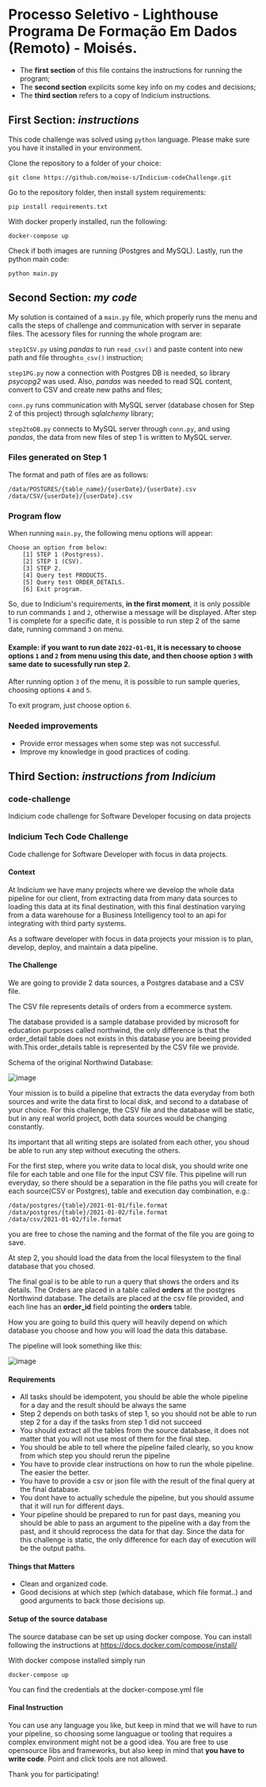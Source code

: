 # Processo Seletivo - Lighthouse Programa De Formação Em Dados (Remoto) - Moisés.

- The **first section** of this file contains the instructions for running the program;
- The **second section** explicits some key info on my codes and decisions;
- The **third section** refers to a copy of Indicium instructions.

## **First Section:** _instructions_

This code challenge was solved using `python` language. Please make sure you have it installed in your environment.

Clone the repository to a folder of your choice:

```
git clone https://github.com/moise-s/Indicium-codeChallenge.git
```

Go to the repository folder, then install system requirements:

```
pip install requirements.txt
```

With docker properly installed, run the following:

```
docker-compose up
```

Check if both images are running (Postgres and MySQL).
Lastly, run the python main code:

```
python main.py
```

## **Second Section:** _my code_

My solution is contained of a `main.py` file, which properly runs the menu and calls the steps of challenge and communication with server in separate files.
The acessory files for running the whole program are:

`step1CSV.py` using _pandas_ to run `read_csv()` and paste content into new path and file through`to_csv()` instruction;

`step1PG.py` now a connection with Postgres DB is needed, so library _psycopg2_ was used. Also, _pandas_ was needed to read SQL content, convert to CSV and create new paths and files;

`conn.py` runs communication with MySQL server (database chosen for Step 2 of this project) through _sqlalchemy_ library;

`step2toDB.py` connects to MySQL server through `conn.py`, and using _pandas_, the data from new files of step 1 is written to MySQL server.

### Files generated on Step 1

The format and path of files are as follows:

```
/data/POSTGRES/{table_name}/{userDate}/{userDate}.csv
/data/CSV/{userDate}/{userDate}.csv
```

### Program flow

When running `main.py`, the following menu options will appear:

```
Choose an option from below:
    [1] STEP 1 (Postgress).
    [2] STEP 1 (CSV).
    [3] STEP 2.
    [4] Query test PRODUCTS.
    [5] Query test ORDER_DETAILS.
    [6] Exit program.
```

So, due to Indicium's requirements, **in the first moment**, it is only possible to run commands `1` and `2`, otherwise a message will be displayed.
After step 1 is complete for a specific date, it is possible to run step 2 of the same date, running command `3` on menu.

#### **Example:** if you want to run date `2022-01-01`, it is necessary to choose options `1` and `2` from menu using this date, and then choose option `3` with same date to sucessfully run step 2.

After running option `3` of the menu, it is possible to run sample queries, choosing options `4` and `5`.

To exit program, just choose option `6`.

### Needed improvements

- Provide error messages when some step was not successful.
- Improve my knowledge in good practices of coding.

## **Third Section:** _instructions from Indicium_

### code-challenge

Indicium code challenge for Software Developer focusing on data projects

### Indicium Tech Code Challenge

Code challenge for Software Developer with focus in data projects.

#### Context

At Indicium we have many projects where we develop the whole data pipeline for our client, from extracting data from many data sources to loading this data at its final destination, with this final destination varying from a data warehouse for a Business Intelligency tool to an api for integrating with third party systems.

As a software developer with focus in data projects your mission is to plan, develop, deploy, and maintain a data pipeline.

#### The Challenge

We are going to provide 2 data sources, a Postgres database and a CSV file.

The CSV file represents details of orders from a ecommerce system.

The database provided is a sample database provided by microsoft for education purposes called northwind, the only difference is that the order_detail table does not exists in this database you are beeing provided with.This order_details table is represented by the CSV file we provide.

Schema of the original Northwind Database:

![image](https://user-images.githubusercontent.com/49417424/105997621-9666b980-608a-11eb-86fd-db6b44ece02a.png)

Your mission is to build a pipeline that extracts the data everyday from both sources and write the data first to local disk, and second to a database of your choice. For this challenge, the CSV file and the database will be static, but in any real world project, both data sources would be changing constantly.

Its important that all writing steps are isolated from each other, you shoud be able to run any step without executing the others.

For the first step, where you write data to local disk, you should write one file for each table and one file for the input CSV file. This pipeline will run everyday, so there should be a separation in the file paths you will create for each source(CSV or Postgres), table and execution day combination, e.g.:

```
/data/postgres/{table}/2021-01-01/file.format
/data/postgres/{table}/2021-01-02/file.format
/data/csv/2021-01-02/file.format
```

you are free to chose the naming and the format of the file you are going to save.

At step 2, you should load the data from the local filesystem to the final database that you chosed.

The final goal is to be able to run a query that shows the orders and its details. The Orders are placed in a table called **orders** at the postgres Northwind database. The details are placed at the csv file provided, and each line has an **order_id** field pointing the **orders** table.

How you are going to build this query will heavily depend on which database you choose and how you will load the data this database.

The pipeline will look something like this:

![image](https://user-images.githubusercontent.com/49417424/105993225-e2aefb00-6084-11eb-96af-3ec3716b151a.png)

#### Requirements

- All tasks should be idempotent, you should be able the whole pipeline for a day and the result should be always the same
- Step 2 depends on both tasks of step 1, so you should not be able to run step 2 for a day if the tasks from step 1 did not succeed
- You should extract all the tables from the source database, it does not matter that you will not use most of them for the final step.
- You should be able to tell where the pipeline failed clearly, so you know from which step you should rerun the pipeline
- You have to provide clear instructions on how to run the whole pipeline. The easier the better.
- You have to provide a csv or json file with the result of the final query at the final database.
- You dont have to actually schedule the pipeline, but you should assume that it will run for different days.
- Your pipeline should be prepared to run for past days, meaning you should be able to pass an argument to the pipeline with a day from the past, and it should reprocess the data for that day. Since the data for this challenge is static, the only difference for each day of execution will be the output paths.

#### Things that Matters

- Clean and organized code.
- Good decisions at which step (which database, which file format..) and good arguments to back those decisions up.

#### Setup of the source database

The source database can be set up using docker compose.
You can install following the instructions at
https://docs.docker.com/compose/install/

With docker compose installed simply run

```
docker-compose up
```

You can find the credentials at the docker-compose.yml file

#### Final Instruction

You can use any language you like, but keep in mind that we will have to run your pipeline, so choosing some languague or tooling that requires a complex environment might not be a good idea.
You are free to use opensource libs and frameworks, but also keep in mind that **you have to write code**. Point and click tools are not allowed.

Thank you for participating!
